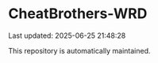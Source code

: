 # CheatBrothers-WRD

Last updated: 2025-06-25 21:48:28

This repository is automatically maintained.
